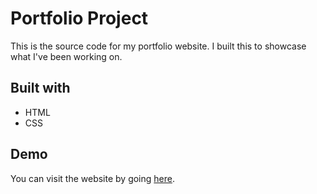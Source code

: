 # Portfolio Project

This is the source code for my portfolio website. I built this to showcase what I've been working on.

## Built with

* HTML
* CSS

## Demo

You can visit the website by going [here](https://urielmlopez.github.io/).
